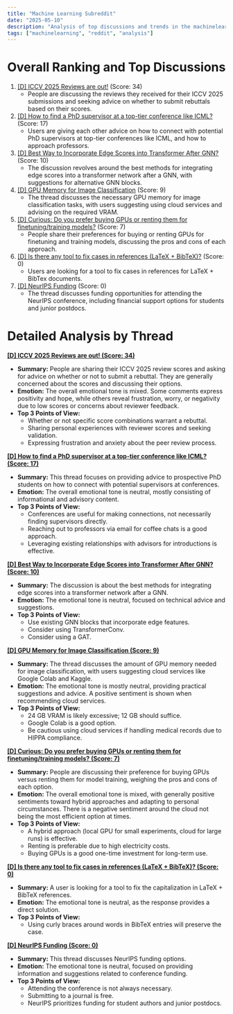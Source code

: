 ```yaml
---
title: "Machine Learning Subreddit"
date: "2025-05-10"
description: "Analysis of top discussions and trends in the machinelearning subreddit"
tags: ["machinelearning", "reddit", "analysis"]
---
```


# Overall Ranking and Top Discussions
1.  [[D] ICCV 2025 Reviews are out!](https://www.reddit.com/r/MachineLearning/comments/1kit1wy/d_iccv_2025_reviews_are_out/) (Score: 34)
    *   People are discussing the reviews they received for their ICCV 2025 submissions and seeking advice on whether to submit rebuttals based on their scores.
2.  [[D] How to find a PhD supervisor at a top-tier conference like ICML?](https://www.reddit.com/r/MachineLearning/comments/1kj9mxa/d_how_to_find_a_phd_supervisor_at_a_toptier/) (Score: 17)
    *   Users are giving each other advice on how to connect with potential PhD supervisors at top-tier conferences like ICML, and how to approach professors.
3.  [[D] Best Way to Incorporate Edge Scores into Transformer After GNN?](https://www.reddit.com/r/MachineLearning/comments/1kj7ylw/d_best_way_to_incorporate_edge_scores_into/) (Score: 10)
    *   The discussion revolves around the best methods for integrating edge scores into a transformer network after a GNN, with suggestions for alternative GNN blocks.
4.  [[D] GPU Memory for Image Classification](https://www.reddit.com/r/MachineLearning/comments/1kivomv/d_gpu_memory_for_image_classification/) (Score: 9)
    *   The thread discusses the necessary GPU memory for image classification tasks, with users suggesting using cloud services and advising on the required VRAM.
5.  [[D] Curious: Do you prefer buying GPUs or renting them for finetuning/training models?](https://www.reddit.com/r/MachineLearning/comments/1kjf1fc/d_curious_do_you_prefer_buying_gpus_or_renting/) (Score: 7)
    *   People share their preferences for buying or renting GPUs for finetuning and training models, discussing the pros and cons of each approach.
6.  [[D] Is there any tool to fix cases in references (LaTeX + BibTeX)?](https://www.reddit.com/r/MachineLearning/comments/1kiugas/d_is_there_any_tool_to_fix_cases_in_references/) (Score: 0)
    *   Users are looking for a tool to fix cases in references for LaTeX + BibTex documents.
7.  [[D] NeurIPS Funding](https://www.reddit.com/r/MachineLearning/comments/1kj5qle/d_neurips_funding/) (Score: 0)
    *   The thread discusses funding opportunities for attending the NeurIPS conference, including financial support options for students and junior postdocs.

# Detailed Analysis by Thread
**[[D] ICCV 2025 Reviews are out! (Score: 34)](https://www.reddit.com/r/MachineLearning/comments/1kit1wy/d_iccv_2025_reviews_are_out/)**
*  **Summary:** People are sharing their ICCV 2025 review scores and asking for advice on whether or not to submit a rebuttal. They are generally concerned about the scores and discussing their options.
*  **Emotion:** The overall emotional tone is mixed. Some comments express positivity and hope, while others reveal frustration, worry, or negativity due to low scores or concerns about reviewer feedback.
*  **Top 3 Points of View:**
    *   Whether or not specific score combinations warrant a rebuttal.
    *   Sharing personal experiences with reviewer scores and seeking validation.
    *   Expressing frustration and anxiety about the peer review process.

**[[D] How to find a PhD supervisor at a top-tier conference like ICML? (Score: 17)](https://www.reddit.com/r/MachineLearning/comments/1kj9mxa/d_how_to_find_a_phd_supervisor_at_a_toptier/)**
*  **Summary:** This thread focuses on providing advice to prospective PhD students on how to connect with potential supervisors at conferences.
*  **Emotion:** The overall emotional tone is neutral, mostly consisting of informational and advisory content.
*  **Top 3 Points of View:**
    *   Conferences are useful for making connections, not necessarily finding supervisors directly.
    *   Reaching out to professors via email for coffee chats is a good approach.
    *   Leveraging existing relationships with advisors for introductions is effective.

**[[D] Best Way to Incorporate Edge Scores into Transformer After GNN? (Score: 10)](https://www.reddit.com/r/MachineLearning/comments/1kj7ylw/d_best_way_to_incorporate_edge_scores_into/)**
*  **Summary:**  The discussion is about the best methods for integrating edge scores into a transformer network after a GNN.
*  **Emotion:** The emotional tone is neutral, focused on technical advice and suggestions.
*  **Top 3 Points of View:**
    *   Use existing GNN blocks that incorporate edge features.
    *   Consider using TransformerConv.
    *   Consider using a GAT.

**[[D] GPU Memory for Image Classification (Score: 9)](https://www.reddit.com/r/MachineLearning/comments/1kivomv/d_gpu_memory_for_image_classification/)**
*  **Summary:** The thread discusses the amount of GPU memory needed for image classification, with users suggesting cloud services like Google Colab and Kaggle.
*  **Emotion:** The emotional tone is mostly neutral, providing practical suggestions and advice. A positive sentiment is shown when recommending cloud services.
*  **Top 3 Points of View:**
    *   24 GB VRAM is likely excessive; 12 GB should suffice.
    *   Google Colab is a good option.
    *   Be cautious using cloud services if handling medical records due to HIPPA compliance.

**[[D] Curious: Do you prefer buying GPUs or renting them for finetuning/training models? (Score: 7)](https://www.reddit.com/r/MachineLearning/comments/1kjf1fc/d_curious_do_you_prefer_buying_gpus_or_renting/)**
*  **Summary:** People are discussing their preference for buying GPUs versus renting them for model training, weighing the pros and cons of each option.
*  **Emotion:** The overall emotional tone is mixed, with generally positive sentiments toward hybrid approaches and adapting to personal circumstances. There is a negative sentiment around the cloud not being the most efficient option at times.
*  **Top 3 Points of View:**
    *   A hybrid approach (local GPU for small experiments, cloud for large runs) is effective.
    *   Renting is preferable due to high electricity costs.
    *   Buying GPUs is a good one-time investment for long-term use.

**[[D] Is there any tool to fix cases in references (LaTeX + BibTeX)? (Score: 0)](https://www.reddit.com/r/MachineLearning/comments/1kiugas/d_is_there_any_tool_to_fix_cases_in_references/)**
*  **Summary:** A user is looking for a tool to fix the capitalization in LaTeX + BibTeX references.
*  **Emotion:** The emotional tone is neutral, as the response provides a direct solution.
*  **Top 3 Points of View:**
    *   Using curly braces around words in BibTeX entries will preserve the case.

**[[D] NeurIPS Funding (Score: 0)](https://www.reddit.com/r/MachineLearning/comments/1kj5qle/d_neurips_funding/)**
*  **Summary:** This thread discusses NeurIPS funding options.
*  **Emotion:** The emotional tone is neutral, focused on providing information and suggestions related to conference funding.
*  **Top 3 Points of View:**
    *   Attending the conference is not always necessary.
    *   Submitting to a journal is free.
    *   NeurIPS prioritizes funding for student authors and junior postdocs.
